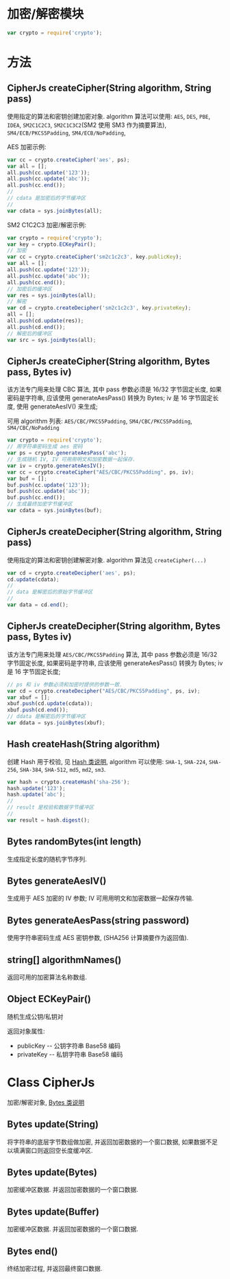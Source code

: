 # 加密/解密模块

```javascript
var crypto = require('crypto');
```

# 方法

## CipherJs createCipher(String algorithm, String pass)

使用指定的算法和密钥创建加密对象. algorithm 算法可以使用: 
`AES`, `DES`, `PBE`, `IDEA`, `SM2C1C2C3`, `SM2C1C3C2`(SM2 使用 SM3 作为摘要算法),
`SM4/ECB/PKCS5Padding`, `SM4/ECB/NoPadding`,

AES 加密示例:

```js
var cc = crypto.createCipher('aes', ps);
var all = [];
all.push(cc.update('123'));
all.push(cc.update('abc'));
all.push(cc.end());
//
// cdata 是加密后的字节缓冲区
//
var cdata = sys.joinBytes(all);
```

SM2 C1C2C3 加密/解密示例:

```js
var crypto = require('crypto');
var key = crypto.ECKeyPair();
// 加密
var cc = crypto.createCipher('sm2c1c2c3', key.publicKey);
var all = [];
all.push(cc.update('123'));
all.push(cc.update('abc'));
all.push(cc.end());
// 加密后的缓冲区
var res = sys.joinBytes(all);
// 解密
var cd = crypto.createDecipher('sm2c1c2c3', key.privateKey);
all = [];
all.push(cd.update(res));
all.push(cd.end());
// 解密后的缓冲区
var src = sys.joinBytes(all);
```


## CipherJs createCipher(String algorithm, Bytes pass, Bytes iv)

该方法专门用来处理 CBC 算法, 其中 pass 参数必须是 16/32 字节固定长度,
如果密码是字符串, 应该使用 generateAesPass() 转换为 Bytes;
iv 是 16 字节固定长度, 使用 generateAesIV() 来生成;

可用 algorithm 列表: `AES/CBC/PKCS5Padding`, `SM4/CBC/PKCS5Padding`, `SM4/CBC/NoPadding`

```js
var crypto = require('crypto');
// 用字符串密码生成 aes 密码
var ps = crypto.generateAesPass('abc');
// 生成随机 IV, IV 可用用明文和加密数据一起保存.
var iv = crypto.generateAesIV();
var cc = crypto.createCipher("AES/CBC/PKCS5Padding", ps, iv);
var buf = [];
buf.push(cc.update('123'));
buf.push(cc.update('abc'));
buf.push(cc.end());
// 生成最终加密字节缓冲区
var cdata = sys.joinBytes(buf);
```


## CipherJs createDecipher(String algorithm, String pass)

使用指定的算法和密钥创建解密对象. algorithm 算法见 `createCipher(...)`

```js
var cd = crypto.createDecipher('aes', ps);
cd.update(cdata);
//
// data 是解密后的原始字节缓冲区
//
var data = cd.end();
```


## CipherJs createDecipher(String algorithm, Bytes pass, Bytes iv)

该方法专门用来处理 `AES/CBC/PKCS5Padding` 算法, 其中 pass 参数必须是 16/32 字节固定长度,
如果密码是字符串, 应该使用 generateAesPass() 转换为 Bytes;
iv 是 16 字节固定长度;

```js
// ps 和 iv 参数必须和加密时提供的参数一致.
var cd = crypto.createDecipher("AES/CBC/PKCS5Padding", ps, iv);
var xbuf = [];
xbuf.push(cd.update(cdata));
xbuf.push(cd.end());
// ddata 是解密后的字节缓冲区
var ddata = sys.joinBytes(xbuf);
```


## Hash createHash(String algorithm)

创建 Hash 用于校验, 见 [Hash 类说明](docs/api-digest.md), 
algorithm 可以使用: `SHA-1`, `SHA-224`, `SHA-256`, `SHA-384`, `SHA-512`, `md5`, `md2`, `sm3`.

```js
var hash = crypto.createHash('sha-256');
hash.update('123');
hash.update('abc');
//
// result 是校验和数据字节缓冲区
//
var result = hash.digest();
```


## Bytes randomBytes(int length)

生成指定长度的随机字节序列.


## Bytes generateAesIV()

生成用于 AES 加密的 IV 参数; IV 可用用明文和加密数据一起保存传输.


## Bytes generateAesPass(string password)

使用字符串密码生成 AES 密钥参数, (SHA256 计算摘要作为返回值).


## string[] algorithmNames()

返回可用的加密算法名称数组.

## Object ECKeyPair()

随机生成公钥/私钥对

返回对象属性:

* publicKey  -- 公钥字符串 Base58 编码
* privateKey -- 私钥字符串 Base58 编码


# Class CipherJs

加密/解密对象, [Bytes 类说明](docs/api-bytes.md)

## Bytes update(String)

将字符串的底层字节数组做加密, 并返回加密数据的一个窗口数据, 
如果数据不足以填满窗口则返回空长度缓冲区.

## Bytes update(Bytes)

加密缓冲区数据. 并返回加密数据的一个窗口数据.

## Bytes update(Buffer)

加密缓冲区数据. 并返回加密数据的一个窗口数据.

## Bytes end()

终结加密过程, 并返回最终窗口数据.